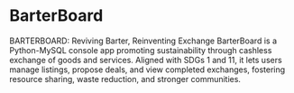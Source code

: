 # BarterBoard
BARTERBOARD: Reviving Barter, Reinventing Exchange BarterBoard is a Python-MySQL console app promoting sustainability through cashless exchange of goods and services. Aligned with SDGs 1 and 11, it lets users manage listings, propose deals, and view completed exchanges, fostering resource sharing, waste reduction, and stronger communities.
